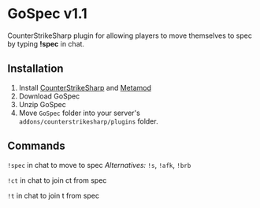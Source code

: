 # GoSpec v1.1
CounterStrikeSharp plugin for allowing players to move themselves to spec by typing **!spec** in chat.

## Installation
1. Install [CounterStrikeSharp](https://github.com/roflmuffin/CounterStrikeSharp) and [Metamod](https://www.sourcemm.net/)
2. Download GoSpec
3. Unzip GoSpec
4. Move `GoSpec` folder into your server's `addons/counterstrikesharp/plugins` folder.

## Commands
`!spec` in chat to move to spec
_Alternatives:_ `!s`, `!afk`, `!brb`

`!ct` in chat to join ct from spec

`!t` in chat to join t from spec
